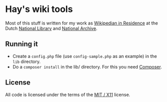 # Hay's wiki tools
Most of this stuff is written for my work as [Wikipedian in Residence](https://nl.wikipedia.org/wiki/Wikipedia:GLAM/KBNA) at the Dutch [National Library](http://www.kb.nl) and [National Archive](http://www.gahetna.nl).

## Running it
* Create a `config.php` file (use `config-sample.php` as an example) in the `lib` directory.
* Do a `composer install` in the lib/ directory. For this you need [Composer](http://getcomposer.org).

## License
All code is licensed under the terms of the [MIT / X11](http://opensource.org/licenses/MIT) license.
